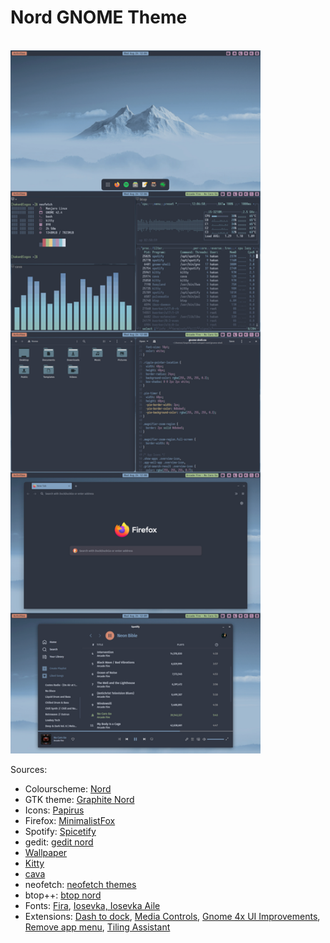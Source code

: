 # Nord GNOME Theme

<br/>

<img src="screenshots/screenshot.png" width="400px">

Sources:
- Colourscheme: [Nord](https://github.com/arcticicestudio/nord)
- GTK theme: [Graphite Nord](https://github.com/vinceliuice/Graphite-gtk-theme)
- Icons: [Papirus](https://github.com/PapirusDevelopmentTeam/papirus-icon-theme) 
- Firefox: [MinimalistFox](https://github.com/canbeardig/MinimalistFox)
- Spotify: [Spicetify](https://github.com/spicetify)
- gedit: [gedit nord](https://github.com/arcticicestudio/nord-gedit)
- [Wallpaper](https://wallhaven.cc/w/6kxmj6)
- [Kitty](https://github.com/kovidgoyal/kitty)
- [cava](https://github.com/karlstav/cava)
- neofetch: [neofetch themes](https://github.com/chick2d/neofetch-themes/)
- btop++: [btop nord](https://github.com/aristocratos/btop)
- Fonts: [Fira](https://github.com/mozilla/Fira), [Iosevka, Iosevka Aile](https://github.com/be5invis/Iosevka)
- Extensions: [Dash to dock](https://extensions.gnome.org/extension/5004/dash-to-dock-for-cosmic/), [Media Controls](https://extensions.gnome.org/extension/4470/media-controls/), [Gnome 4x UI Improvements](https://extensions.gnome.org/extension/4158/gnome-40-ui-improvements/), [Remove app menu](https://extensions.gnome.org/extension/3906/remove-app-menu/), [Tiling Assistant](https://extensions.gnome.org/extension/3733/tiling-assistant/)
